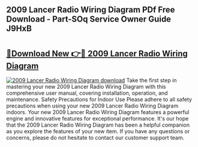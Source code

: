 ## 2009 Lancer Radio Wiring Diagram PDf Free Download - Part-SOq Service Owner Guide J9HxB

# <h2><a href="http://dft82tw.blite.top/?on=2009+Lancer+Radio+Wiring+Diagram">🔗Download New 👉🔴 2009 Lancer Radio Wiring Diagram</a></h2>

[![2009 Lancer Radio Wiring Diagram download](https://i.imgur.com/lujVjoI.png)](http://dft82tw.blite.top/?on=2009+Lancer+Radio+Wiring+Diagram)
Take the first step in mastering your new 2009 Lancer Radio Wiring Diagram with this comprehensive user manual, covering installation, operation, and maintenance. Safety Precautions for Indoor Use Please adhere to all safety precautions when using your new 2009 Lancer Radio Wiring Diagram indoors. Your new 2009 Lancer Radio Wiring Diagram features a powerful engine and innovative features for exceptional performance. It's our hope that the 2009 Lancer Radio Wiring Diagram has been a helpful companion as you explore the features of your new item. If you have any questions or concerns, please do not hesitate to contact our customer support team.

